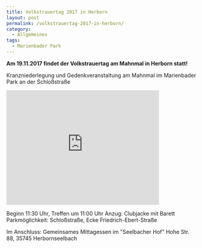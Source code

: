 ```yaml
---
title: Volkstrauertag 2017 in Herborn
layout: post
permalink: /volkstrauertag-2017-in-herborn/
category:
  - Allgemeines
tags:
  - Marienbader Park
---
```

<strong>Am 19.11.2017 findet der Volkstrauertag am Mahnmal in Herborn statt!</strong>

Kranzniederlegung und Gedenkveranstaltung am Mahnmal im Marienbader Park an der Schloßstraße

<iframe style="border: 0;" src="https://www.google.com/maps/embed?pb=!1m14!1m12!1m3!1d937.0027086930771!2d8.30010870136125!3d50.68084327067611!2m3!1f0!2f0!3f0!3m2!1i1024!2i768!4f13.1!5e1!3m2!1sen!2sie!4v1509207116095" width="400" height="300" frameborder="0" allowfullscreen="allowfullscreen"></iframe>

Beginn 11:30 Uhr, Treffen um 11:00 Uhr
Anzug: Clubjacke mit Barett
Parkmöglichkeit: Schloßstraße, Ecke Friedrich-Ebert-Straße

Im Anschluss:
Gemeinsames Mittagessen im "Seelbacher Hof"
Hohe Str. 88, 35745 Herbornseelbach
